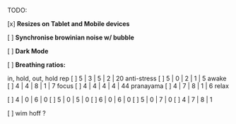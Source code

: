 
TODO:

[x] **Resizes on Tablet and Mobile devices**

[ ] **Synchronise browinian noise w/ bubble**

[ ] **Dark Mode**

[ ] **Breathing ratios:**

   in, hold, out, hold rep 
[ ] 5 |  3 |  5 |  2  |  20 anti-stress 
[ ] 5 |  0 |  2 |  1  |  5 awake
[ ] 4 |  4 |  8 |  1  |  7 focus
[ ] 4 |  4 |  4 |  4  |  44 pranayama
[ ] 4 |  7 |  8 |  1  |  6 relax

[ ] 4 |  0 |  6 |  0
[ ] 5 |  0 |  5 |  0
[ ] 6 |  0 |  6 |  0
[ ] 5 |  0 |  7 |  0
[ ] 4 |  7 |  8 |  1

[ ] wim hoff ? 



